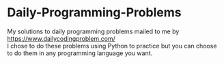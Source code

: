 # Daily-Programming-Problems

My solutions to daily programming problems mailed to me by https://www.dailycodingproblem.com/  
I chose to do these problems using Python to practice but you can choose to do them in any programming language you want.
